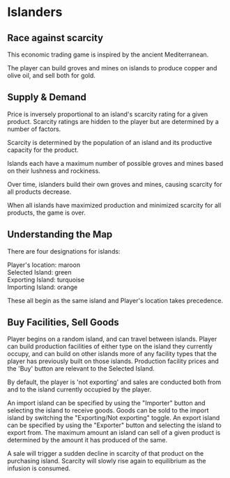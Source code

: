 # Islanders

## Race against scarcity

This economic trading game is inspired by the ancient Mediterranean.

The player can build groves and mines on islands to produce copper and olive oil, and sell both for gold.

## Supply & Demand

Price is inversely proportional to an island's scarcity rating for a given product. Scarcity ratings are hidden to the player but are determined by a number of factors.  

Scarcity is determined by the population of an island and its productive capacity for the product.  

Islands each have a maximum number of possible groves and mines based on their lushness and rockiness.  

Over time, islanders build their own groves and mines, causing scarcity for all products decrease.  

When all islands have maximized production and minimized scarcity for all products, the game is over.

## Understanding the Map

There are four designations for islands:  

Player's location: maroon  
Selected Island: green  
Exporting Island: turquoise  
Importing Island: orange  

These all begin as the same island and Player's location takes precedence.

## Buy Facilities, Sell Goods

Player begins on a random island, and can travel between islands.
Player can build production facilities of either type on the island they currently occupy, and can build
on other islands more of any facility types that the player has previously built on those islands.
Production facility prices and the 'Buy' button are relevant to the Selected Island.

By default, the player is 'not exporting' and sales are conducted both from and to the island currently occupied by the player.

An import island can be specified by using the "Importer" button and selecting the island to receive goods.
Goods can be sold to the import island by switching the "Exporting/Not exporting" toggle.
An export island can be specified by using the "Exporter" button and selecting the island to export from.
The maximum amount an island can sell of a given product is determined by the amount it has produced of the same.

A sale will trigger a sudden decline in scarcity of that product on the purchasing island. 
Scarcity will slowly rise again to equilibrium as the infusion is consumed.
